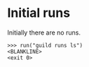 # Initial runs

Initially there are no runs.

    >>> run("guild runs ls")
    <BLANKLINE>
    <exit 0>
